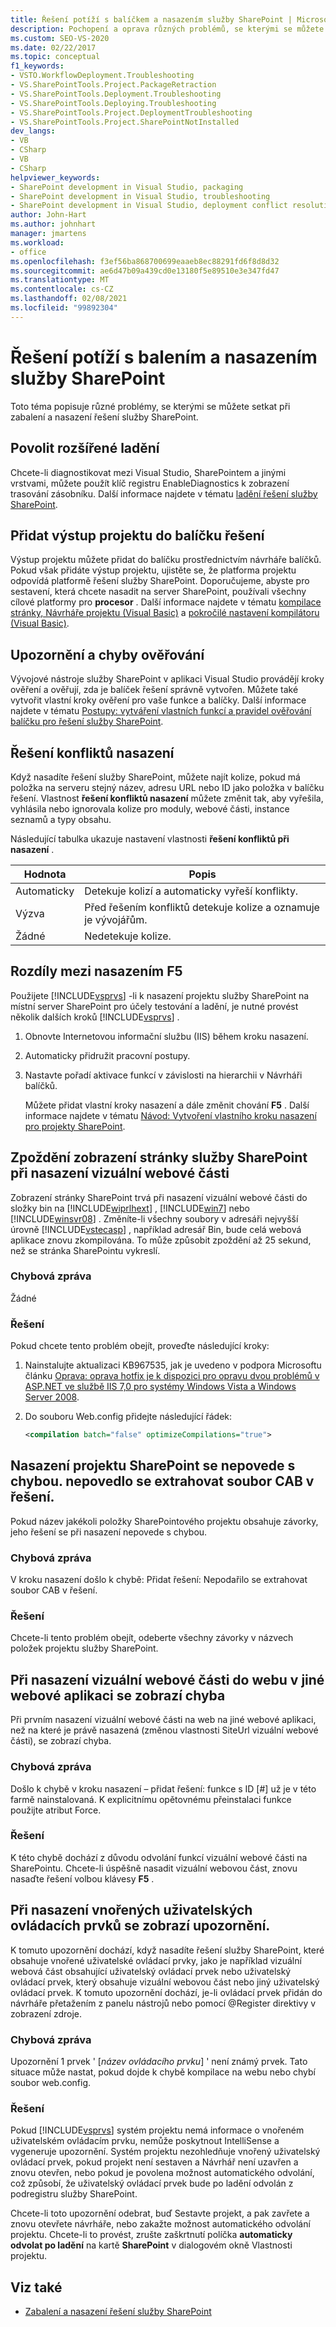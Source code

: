 ```yaml
---
title: Řešení potíží s balíčkem a nasazením služby SharePoint | Microsoft Docs
description: Pochopení a oprava různých problémů, se kterými se můžete setkat při zabalení a nasazení řešení služby SharePoint.
ms.custom: SEO-VS-2020
ms.date: 02/22/2017
ms.topic: conceptual
f1_keywords:
- VSTO.WorkflowDeployment.Troubleshooting
- VS.SharePointTools.Project.PackageRetraction
- VS.SharePointTools.Deployment.Troubleshooting
- VS.SharePointTools.Deploying.Troubleshooting
- VS.SharePointTools.Project.DeploymentTroubleshooting
- VS.SharePointTools.Project.SharePointNotInstalled
dev_langs:
- VB
- CSharp
- VB
- CSharp
helpviewer_keywords:
- SharePoint development in Visual Studio, packaging
- SharePoint development in Visual Studio, troubleshooting
- SharePoint development in Visual Studio, deployment conflict resolution
author: John-Hart
ms.author: johnhart
manager: jmartens
ms.workload:
- office
ms.openlocfilehash: f3ef56ba868700699eaaeb8ec88291fd6f8d8d32
ms.sourcegitcommit: ae6d47b09a439cd0e13180f5e89510e3e347fd47
ms.translationtype: MT
ms.contentlocale: cs-CZ
ms.lasthandoff: 02/08/2021
ms.locfileid: "99892304"
---
```

# <a name="troubleshoot-sharepoint-packaging-and-deployment"></a>Řešení potíží s balením a nasazením služby SharePoint
  Toto téma popisuje různé problémy, se kterými se můžete setkat při zabalení a nasazení řešení služby SharePoint.

## <a name="enable-enhanced-debugging"></a>Povolit rozšířené ladění
 Chcete-li diagnostikovat mezi Visual Studio, SharePointem a jinými vrstvami, můžete použít klíč registru EnableDiagnostics k zobrazení trasování zásobníku. Další informace najdete v tématu [ladění řešení služby SharePoint](../sharepoint/debugging-sharepoint-solutions.md).

## <a name="add-project-output-to-the-solution-package"></a>Přidat výstup projektu do balíčku řešení
 Výstup projektu můžete přidat do balíčku prostřednictvím návrháře balíčků. Pokud však přidáte výstup projektu, ujistěte se, že platforma projektu odpovídá platformě řešení služby SharePoint. Doporučujeme, abyste pro sestavení, která chcete nasadit na server SharePoint, používali všechny cílové platformy pro **procesor** . Další informace najdete v tématu [kompilace stránky, Návrháře projektu &#40;Visual Basic&#41;](../ide/reference/compile-page-project-designer-visual-basic.md) a [pokročilé nastavení kompilátoru &#40;Visual Basic&#41;](../ide/reference/advanced-compiler-settings-dialog-box-visual-basic.md).

## <a name="validation-warnings-and-errors"></a>Upozornění a chyby ověřování
 Vývojové nástroje služby SharePoint v aplikaci Visual Studio provádějí kroky ověření a ověřují, zda je balíček řešení správně vytvořen. Můžete také vytvořit vlastní kroky ověření pro vaše funkce a balíčky. Další informace najdete v tématu [Postupy: vytváření vlastních funkcí a pravidel ověřování balíčku pro řešení služby SharePoint](../sharepoint/how-to-create-custom-feature-and-package-validation-rules-for-sharepoint-solutions.md).

## <a name="deployment-conflict-resolution"></a>Řešení konfliktů nasazení
 Když nasadíte řešení služby SharePoint, můžete najít kolize, pokud má položka na serveru stejný název, adresu URL nebo ID jako položka v balíčku řešení. Vlastnost **řešení konfliktů nasazení** můžete změnit tak, aby vyřešila, vyhlásila nebo ignorovala kolize pro moduly, webové části, instance seznamů a typy obsahu.

 Následující tabulka ukazuje nastavení vlastnosti **řešení konfliktů při nasazení** .

|Hodnota|Popis|
|-----------|-----------------|
|Automaticky|Detekuje kolizí a automaticky vyřeší konflikty.|
|Výzva|Před řešením konfliktů detekuje kolize a oznamuje je vývojářům.|
|Žádné|Nedetekuje kolize.|

## <a name="differences-between-f5-deployment"></a>Rozdíly mezi nasazením F5
 Použijete [!INCLUDE[vsprvs](../sharepoint/includes/vsprvs-md.md)] -li k nasazení projektu služby SharePoint na místní server SharePoint pro účely testování a ladění, je nutné provést několik dalších kroků [!INCLUDE[vsprvs](../sharepoint/includes/vsprvs-md.md)] .

1. Obnovte Internetovou informační službu (IIS) během kroku nasazení.

2. Automaticky přidružit pracovní postupy.

3. Nastavte pořadí aktivace funkcí v závislosti na hierarchii v Návrháři balíčků.

   Můžete přidat vlastní kroky nasazení a dále změnit chování **F5** . Další informace najdete v tématu [Návod: Vytvoření vlastního kroku nasazení pro projekty SharePoint](../sharepoint/walkthrough-creating-a-custom-deployment-step-for-sharepoint-projects.md).

## <a name="delay-displaying-sharepoint-page-when-deploy-visual-web-part"></a>Zpoždění zobrazení stránky služby SharePoint při nasazení vizuální webové části
 Zobrazení stránky SharePoint trvá při nasazení vizuální webové části do složky bin na [!INCLUDE[wiprlhext](../sharepoint/includes/wiprlhext-md.md)] , [!INCLUDE[win7](../sharepoint/includes/win7-md.md)] nebo [!INCLUDE[winsvr08](../sharepoint/includes/winsvr08-md.md)] . Změníte-li všechny soubory v adresáři nejvyšší úrovně [!INCLUDE[vstecasp](../sharepoint/includes/vstecasp-md.md)] , například adresář Bin, bude celá webová aplikace znovu zkompilována. To může způsobit zpoždění až 25 sekund, než se stránka SharePointu vykreslí.

### <a name="error-message"></a>Chybová zpráva
 Žádné

### <a name="resolution"></a>Řešení
 Pokud chcete tento problém obejít, proveďte následující kroky:

1. Nainstalujte aktualizaci KB967535, jak je uvedeno v podpora Microsoftu článku [Oprava: oprava hotfix je k dispozici pro opravu dvou problémů v ASP.NET ve službě IIS 7,0 pro systémy Windows Vista a Windows Server 2008](https://support.microsoft.com/help/967535).

2. Do souboru Web.config přidejte následující řádek:

    ```xml
    <compilation batch="false" optimizeCompilations="true">
    ```

## <a name="sharepoint-project-deployment-fails-with-error-failed-to-extract-the-cab-file-in-the-solution"></a>Nasazení projektu SharePoint se nepovede s chybou. nepovedlo se extrahovat soubor CAB v řešení.
 Pokud název jakékoli položky SharePointového projektu obsahuje závorky, jeho řešení se při nasazení nepovede s chybou.

### <a name="error-message"></a>Chybová zpráva
 V kroku nasazení došlo k chybě: Přidat řešení: Nepodařilo se extrahovat soubor CAB v řešení.

### <a name="resolution"></a>Řešení
 Chcete-li tento problém obejít, odeberte všechny závorky v názvech položek projektu služby SharePoint.

## <a name="error-appears-when-deploying-a-visual-web-part-to-a-site-on-a-different-web-application"></a>Při nasazení vizuální webové části do webu v jiné webové aplikaci se zobrazí chyba
 Při prvním nasazení vizuální webové části na web na jiné webové aplikaci, než na které je právě nasazená (změnou vlastnosti SiteUrl vizuální webové části), se zobrazí chyba.

### <a name="error-message"></a>Chybová zpráva
 Došlo k chybě v kroku nasazení – přidat řešení: funkce s ID [#] už je v této farmě nainstalovaná. K explicitnímu opětovnému přeinstalaci funkce použijte atribut Force.

### <a name="resolution"></a>Řešení
 K této chybě dochází z důvodu odvolání funkcí vizuální webové části na SharePointu. Chcete-li úspěšně nasadit vizuální webovou část, znovu nasaďte řešení volbou klávesy **F5** .

## <a name="warning-appears-when-deploying-nested-user-controls"></a>Při nasazení vnořených uživatelských ovládacích prvků se zobrazí upozornění.
 K tomuto upozornění dochází, když nasadíte řešení služby SharePoint, které obsahuje vnořené uživatelské ovládací prvky, jako je například vizuální webová část obsahující uživatelský ovládací prvek nebo uživatelský ovládací prvek, který obsahuje vizuální webovou část nebo jiný uživatelský ovládací prvek. K tomuto upozornění dochází, je-li ovládací prvek přidán do návrháře přetažením z panelu nástrojů nebo pomocí @Register direktivy v zobrazení zdroje.

### <a name="error-message"></a>Chybová zpráva
 Upozornění 1 prvek ' [*název ovládacího prvku*] ' není známý prvek. Tato situace může nastat, pokud dojde k chybě kompilace na webu nebo chybí soubor web.config.

### <a name="resolution"></a>Řešení
 Pokud [!INCLUDE[vsprvs](../sharepoint/includes/vsprvs-md.md)] systém projektu nemá informace o vnořeném uživatelském ovládacím prvku, nemůže poskytnout IntelliSense a vygeneruje upozornění. Systém projektu nezohledňuje vnořený uživatelský ovládací prvek, pokud projekt není sestaven a Návrhář není uzavřen a znovu otevřen, nebo pokud je povolena možnost automatického odvolání, což způsobí, že uživatelský ovládací prvek bude po ladění odvolán z podregistru služby SharePoint.

 Chcete-li toto upozornění odebrat, buď Sestavte projekt, a pak zavřete a znovu otevřete návrháře, nebo zakažte možnost automatického odvolání projektu. Chcete-li to provést, zrušte zaškrtnutí políčka **automaticky odvolat po ladění** na kartě **SharePoint** v dialogovém okně Vlastnosti projektu.

## <a name="see-also"></a>Viz také

- [Zabalení a nasazení řešení služby SharePoint](../sharepoint/packaging-and-deploying-sharepoint-solutions.md)